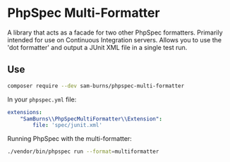 # PhpSpec Multi-Formatter

A library that acts as a facade for two other PhpSpec formatters.  Primarily intended for use on Continuous Integration
servers.  Allows you to use the 'dot formatter' and output a JUnit XML file in a single test run.

## Use

```bash
composer require --dev sam-burns/phpspec-multi-formatter 
```

In your `phpspec.yml` file:

```yaml
extensions:
    "SamBurns\\PhpSpecMultiFormatter\\Extension":
        file: 'spec/junit.xml'
```

Running PhpSpec with the multi-formatter:

```bash
./vendor/bin/phpspec run --format=multiformatter
```
